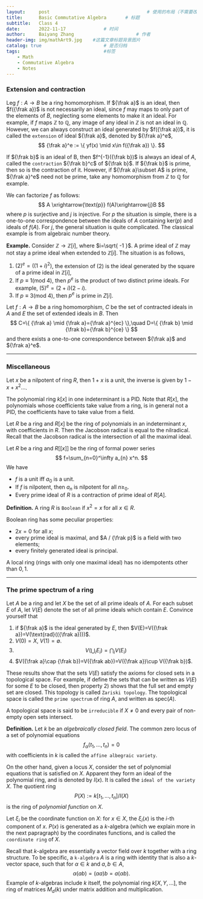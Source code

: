 ```yaml
---
layout:     post   				                    # 使用的布局（不需要改）
title:      Basic Commutative Algebra		# 标题 
subtitle:   Class 4
date:       2022-11-17 				# 时间
author:     Baiyang Zhang 						# 作者
header-img: img/mathArt9.jpg 	#这篇文章标题背景图片
catalog: true 						# 是否归档
tags:								#标签
    - Math
    - Commutative Algebra
    - Notes
---
```


### Extension and contraction

Leg $f:A\to B$ be a ring homomorphism. If ${\frak a}$ is an ideal, then $f({\frak a})$ is not necessarily an ideal, since $f$ may maps to only part of the elements of $B$, neglecting some elements to make it an ideal. For example, if $f$ maps $\mathbb{Z}$ to $\mathbb{Q}$, any image of any ideal in $\mathbb{Z}$ is not an ideal in $\mathbb{Q}$. However, we can always construct an ideal generated by $f({\frak a})$, it is called the `extension` of ideal ${\frak a}$, denoted by ${\frak a}^e$,
$$
{\frak a}^e :=  \{ yf(x) \mid x\in f({\frak a}) \}. 
$$

If ${\frak b}$ is an ideal of B, then $f^{-1}({\frak b})$ is always an ideal of $A$, called the `contraction` ${\frak b}^c$ of ${\frak b}$. If ${\frak b}$ is prime, then so is the contraction of it. However, if ${\frak a}\subset A$ is prime, ${\frak a}^e$ need not be prime, take any homomorphism from $\mathbb{Z}$ to $\mathbb{Q}$ for example. 

We can factorize $f$ as follows:
$$
A \xrightarrow{\text{p}} f(A)\xrightarrow{j}B
$$
where $p$ is surjective and $j$ is injective. For $p$ the situation is simple, there is a one-to-one correspondence between the ideals of $A$ containing $\text{ker}(p)$ and ideals of $f(A)$. For $j$, the general situation is quite complicated. The classical example is from algebraic number theory. 

**Example.** Consider $\mathbb{Z}\to \mathbb{Z}[i]$, where $i=\sqrt{ -1 }$. A prime ideal of $\mathbb{Z}$ may not stay a prime ideal when extended to $\mathbb{Z}[i]$.  The situation is as follows,
1. $(2)^e=((1+i)^2)$, the extension of $(2)$ is the ideal generated by the square of a prime ideal in $\mathbb{Z}[i]$,
2. If $p\equiv {1}(\text{mod }4)$, then $p^e$ is the product of two distinct prime ideals. For example, $(5)^e=(2+i)(2-i)$.
3. If $p\equiv {3}(\text{mod }4)$, then $p^e$ is prime in $Z[i]$. 

Let $f:A\to B$ be a ring homomorphism, $C$ be the set of contracted ideals in $A$ and $E$ the set of extended ideals in $B$. Then
$$
C=\{ {\frak a} \mid {\frak a}={\frak a}^{ec} \},\quad D=\{ {\frak b} \mid {\frak b}={\frak b}^{ce} \}  
$$
and there exists a one-to-one correspondence between ${\frak a}$ and ${\frak a}^e$. 

- - -

### Miscellaneous

Let $x$ be a nilpotent of ring $R$, then $1+x$ is a unit, the inverse is given by $1-x+x^2\dots$.


The polynomial ring $k[x]$ in one indeterminant is a PID. Note that $R[x]$, the polynomials whose coefficients take value from a ring, is in general not a PID, the coefficients have to take value from a field. 

Let $R$ be a ring and $R[x]$ be the ring of polynomials in an indeterminant $x$, with coefficients in $R$. Then the Jacobson radical is equal to the nilradical. Recall that the Jacobson radical is the intersection of all the maximal ideal.

Let $R$ be a ring and $R[[x]]$ be the ring of formal power series 
$$
f=\sum_{n=0}^\infty a_{n} x^n.
$$
We have
- $f$ is a unit iff $a_{0}$ is a unit.
- If $f$ is nilpotent, then $a_{n}$ is nilpotent for all $n\geq_{0}$.
- Every prime ideal of $R$ is a contraction of prime ideal of $R[A]$.

**Definition.** A ring $R$ is `Boolean` if $x^{2}=x$ for all $x\in R$. 

Boolean ring has some peculiar properties:
- $2x=0$ for all $x$;
- every prime ideal is maximal, and $A / {\frak p}$ is a field with two elements;
- every finitely generated ideal is principal.

A local ring (rings with only one maximal ideal) has no idempotents other than $0,1$.

- - -
### The prime spectrum of a ring

Let $A$ be a ring and let $X$ be the set of all prime ideals of $A$. For each subset $E$ of $A$, let $V(E)$ denote the set of all prime ideals which contain $E$. Convince yourself that
1. if ${\frak a}$ is the ideal generated by $E$, then $V(E)=V({\frak a})=V(\text{rad}(({\frak a})))$. 
2. $V(0)=X$, $V(1)=\emptyset$.
3. $$
V\left(   \bigcup_{i} E_{i} \right) = \bigcap_{i}V(E_{i})
$$
4. $V({\frak a}\cap {\frak b})=V({\frak ab})=V({\frak a})\cup V({\frak b})$.

These results show that the sets $V(E)$ satisfy the axioms for closed sets in a topological space. For example, if define the sets that can be written as $V(E)$ for some $E$ to be closed, then property 2) shows that the full set and empty set are closed. This topology is called `Zariski topology`. The topological space is called the `prime spectrum` of ring $A$, and written as $\text{spec}(A)$. 

A topological space is said to be `irreducible` if $X\neq 0$ and every pair of non-empty open sets intersect. 

**Definition.** Let $k$ be an *algebraically closed field*. The common zero locus of a set of polynomial equations
$$
f_{\alpha}(t_{1},\dots,t_{n}) = 0
$$
with coefficients in $k$ is called the `affine albegraic variety`.

On the other hand, given a locus $X$, consider the set of polynomial equations that is satisfied on $X$. Apparent they form an ideal of the polynomial ring, and is denoted by $I(x)$. It is called the `ideal of the variety` $X$. The quotient ring 
$$
P(X) := k[t_{1},\dots,t_{n}] / I(X)
$$
is the ring of *polynomial function* on $X$. 

Let $\xi_{i}$ be the coordinate function on $X$: for $x\in X$, the $\xi_{i}(x)$ is the $i$-th component of $x$. $P(x)$ is generated as a $k$-algebra (which we explain more in the next papragraph) by the coordinates functions, and is called the `coordinate ring` of $X$. 

Recall that $k$-algebra are essentially a vector field over $k$ together with a ring structure. To be specific, a `k-algebra` $A$ is a ring with identity that is also a $k$-vector space, such that for $\alpha\in k$ and $a,b\in A$, 
$$
\alpha(ab) = (\alpha a)b = a (\alpha b).
$$
Example of $k$-algebras include $k$ itself, the polynomial ring $k[X,{Y},...]$, the ring of matrices $M_{d}(k)$ under matrix addition and multiplication.

